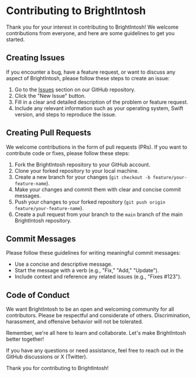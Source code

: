 # Contributing to BrightIntosh

Thank you for your interest in contributing to BrightIntosh! We welcome contributions from everyone, and here are some guidelines to get you started.

## Creating Issues

If you encounter a bug, have a feature request, or want to discuss any aspect of BrightIntosh, please follow these steps to create an issue:

1. Go to the [Issues](https://github.com/niklasr22/BrightIntosh/issues) section on our GitHub repository.
2. Click the "New Issue" button.
3. Fill in a clear and detailed description of the problem or feature request.
4. Include any relevant information such as your operating system, Swift version, and steps to reproduce the issue.

## Creating Pull Requests

We welcome contributions in the form of pull requests (PRs). If you want to contribute code or fixes, please follow these steps:

1. Fork the BrightIntosh repository to your GitHub account.
2. Clone your forked repository to your local machine.
3. Create a new branch for your changes (`git checkout -b feature/your-feature-name`).
4. Make your changes and commit them with clear and concise commit messages.
5. Push your changes to your forked repository (`git push origin feature/your-feature-name`).
6. Create a pull request from your branch to the `main` branch of the main BrightIntosh repository.

## Commit Messages

Please follow these guidelines for writing meaningful commit messages:

- Use a concise and descriptive message.
- Start the message with a verb (e.g., "Fix," "Add," "Update").
- Include context and reference any related issues (e.g., "Fixes #123").

## Code of Conduct

We want BrightIntosh to be an open and welcoming community for all contributors. Please be respectful and considerate of others. Discrimination, harassment, and offensive behavior will not be tolerated.

Remember, we're all here to learn and collaborate. Let's make BrightIntosh better together!

If you have any questions or need assistance, feel free to reach out in the GitHub discussions or X (Twitter).

Thank you for contributing to BrightIntosh!
